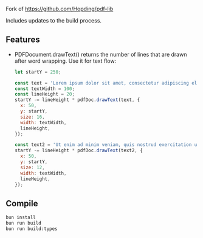 Fork of https://github.com/Hopding/pdf-lib

Includes updates to the build process. 

## Features
 - PDFDocument.drawText() returns the number of lines that are drawn after word wrapping. 
    Use it for text flow:
    ```javascript
    let startY = 250;

    const text = 'Lorem ipsum dolor sit amet, consectetur adipiscing elit. Sed do eiusmod tempor incididunt ut labore et dolore magna aliqua.';
    const textWidth = 100;
    const lineHeight = 20;
    startY -= lineHeight * pdfDoc.drawText(text, {
      x: 50,
      y: startY,
      size: 16,
      width: textWidth,
      lineHeight,
    });

    const text2 = 'Ut enim ad minim veniam, quis nostrud exercitation ullamco laboris nisi ut aliquip ex ea commodo consequat.';
    startY -= lineHeight * pdfDoc.drawText(text2, {
      x: 50,
      y: startY,
      size: 12,
      width: textWidth,
      lineHeight,
    });
    ```
    

## Compile 
```bash
bun install 
bun run build 
bun run build:types
```

